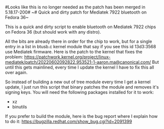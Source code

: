 #Looks like this is no longer needed as the patch has been merged in 5.18.17-200#
~# Quick and dirty patch for Mediatek 7922 bluetooth on Fedora 36~

This is a quick and dirty script to enable bluetooth on Mediatek 7922 chips on Fedora 36 (but should work with any distro).

All the bits are already there in order for the chip to work, but for a single entry in a list in btusb.c kernel module that say if you see this id 13d3:3568 use Mediatek firmware. Here is the patch to the kernel that fixes the problem: https://patchwork.kernel.org/project/linux-mediatek/patch/20220602092822.953521-1-aaron.ma@canonical.com/ But until this gets mainlined, every time I update the kernel I have to fix this all over again.

So instead of building a new out of tree module every time I get a kernel update, I just run this script that binary patches the module and removes it's signing keys.
You will need the following packages installed for it to work:
  - xz
  - binutils

If you prefer to build the module, here is the bug report where I explain how to do it: https://bugzilla.redhat.com/show_bug.cgi?id=2091399
